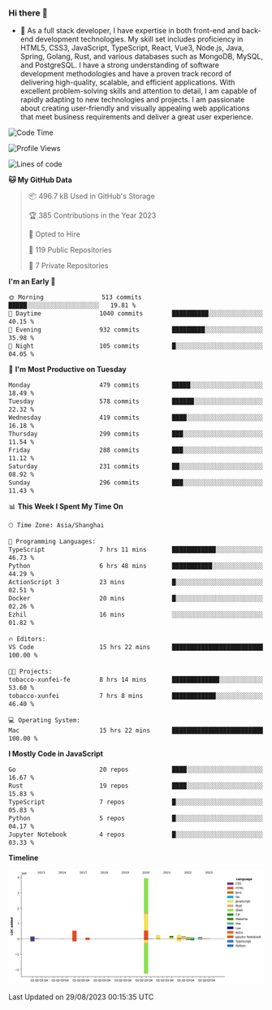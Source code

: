 ### Hi there 👋

- 🌱 As a full stack developer, I have expertise in both front-end and back-end development technologies. My skill set includes proficiency in HTML5, CSS3, JavaScript, TypeScript, React, Vue3, Node.js, Java, Spring, Golang, Rust, and various databases such as MongoDB, MySQL, and PostgreSQL. I have a strong understanding of software development methodologies and have a proven track record of delivering high-quality, scalable, and efficient applications. With excellent problem-solving skills and attention to detail, I am capable of rapidly adapting to new technologies and projects. I am passionate about creating user-friendly and visually appealing web applications that meet business requirements and deliver a great user experience.

<!--START_SECTION:waka-->
![Code Time](http://img.shields.io/badge/Code%20Time-1%2C118%20hrs%2034%20mins-blue)

![Profile Views](http://img.shields.io/badge/Profile%20Views-0-blue)

![Lines of code](https://img.shields.io/badge/From%20Hello%20World%20I%27ve%20Written-6.0%20million%20lines%20of%20code-blue)

**🐱 My GitHub Data** 

> 📦 496.7 kB Used in GitHub's Storage 
 > 
> 🏆 385 Contributions in the Year 2023
 > 
> 💼 Opted to Hire
 > 
> 📜 119 Public Repositories 
 > 
> 🔑 7 Private Repositories 
 > 
**I'm an Early 🐤** 

```text
🌞 Morning                513 commits         █████░░░░░░░░░░░░░░░░░░░░   19.81 % 
🌆 Daytime                1040 commits        ██████████░░░░░░░░░░░░░░░   40.15 % 
🌃 Evening                932 commits         █████████░░░░░░░░░░░░░░░░   35.98 % 
🌙 Night                  105 commits         █░░░░░░░░░░░░░░░░░░░░░░░░   04.05 % 
```
📅 **I'm Most Productive on Tuesday** 

```text
Monday                   479 commits         █████░░░░░░░░░░░░░░░░░░░░   18.49 % 
Tuesday                  578 commits         ██████░░░░░░░░░░░░░░░░░░░   22.32 % 
Wednesday                419 commits         ████░░░░░░░░░░░░░░░░░░░░░   16.18 % 
Thursday                 299 commits         ███░░░░░░░░░░░░░░░░░░░░░░   11.54 % 
Friday                   288 commits         ███░░░░░░░░░░░░░░░░░░░░░░   11.12 % 
Saturday                 231 commits         ██░░░░░░░░░░░░░░░░░░░░░░░   08.92 % 
Sunday                   296 commits         ███░░░░░░░░░░░░░░░░░░░░░░   11.43 % 
```


📊 **This Week I Spent My Time On** 

```text
🕑︎ Time Zone: Asia/Shanghai

💬 Programming Languages: 
TypeScript               7 hrs 11 mins       ████████████░░░░░░░░░░░░░   46.73 % 
Python                   6 hrs 48 mins       ███████████░░░░░░░░░░░░░░   44.29 % 
ActionScript 3           23 mins             █░░░░░░░░░░░░░░░░░░░░░░░░   02.51 % 
Docker                   20 mins             █░░░░░░░░░░░░░░░░░░░░░░░░   02.26 % 
Ezhil                    16 mins             ░░░░░░░░░░░░░░░░░░░░░░░░░   01.82 % 

🔥 Editors: 
VS Code                  15 hrs 22 mins      █████████████████████████   100.00 % 

🐱‍💻 Projects: 
tobacco-xunfei-fe        8 hrs 14 mins       █████████████░░░░░░░░░░░░   53.60 % 
tobacco-xunfei           7 hrs 8 mins        ████████████░░░░░░░░░░░░░   46.40 % 

💻 Operating System: 
Mac                      15 hrs 22 mins      █████████████████████████   100.00 % 
```

**I Mostly Code in JavaScript** 

```text
Go                       20 repos            ████░░░░░░░░░░░░░░░░░░░░░   16.67 % 
Rust                     19 repos            ████░░░░░░░░░░░░░░░░░░░░░   15.83 % 
TypeScript               7 repos             █░░░░░░░░░░░░░░░░░░░░░░░░   05.83 % 
Python                   5 repos             █░░░░░░░░░░░░░░░░░░░░░░░░   04.17 % 
Jupyter Notebook         4 repos             █░░░░░░░░░░░░░░░░░░░░░░░░   03.33 % 
```



**Timeline**

![Lines of Code chart](https://raw.githubusercontent.com/elton/elton/main/assets/bar_graph.png)


 Last Updated on 29/08/2023 00:15:35 UTC
<!--END_SECTION:waka-->

<!--
**elton/elton** is a ✨ _special_ ✨ repository because its `README.md` (this file) appears on your GitHub profile.

Here are some ideas to get you started:

- 🔭 I’m currently working on ...
- 🌱 I’m currently learning ...
- 👯 I’m looking to collaborate on ...
- 🤔 I’m looking for help with ...
- 💬 Ask me about ...
- 📫 How to reach me: ...
- 😄 Pronouns: ...
- ⚡ Fun fact: ...
-->
